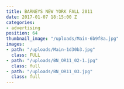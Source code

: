 ```yaml
---
title: BARNEYS NEW YORK FALL 2011
date: 2017-01-07 18:15:00 Z
categories:
- advertising
position: 64
thumbnail_image: "/uploads/Main-6b9f8a.jpg"
images:
- path: "/uploads/Main-1d30b3.jpg"
  class: FULL
- path: "/uploads/BN_OR11_02-1.jpg"
  class: full
- path: "/uploads/BN_OR11_03.jpg"
  class: full
---
```



